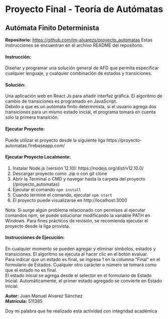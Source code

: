 <h1>Proyecto Final - Teoría de Autómatas</h1>
<h2>Autómata Finito Determinista</h2>

<b>Repositorio:</b> https://github.com/jm-alvarezs/proyecto_automatas
Estas instrucciones se encuentran en el archivo README del repositorio.

<h4>Instrucción:</h4>
Diseñar y programar una solución general de AFD que permita especificar cualquier lenguaje, y cualquier combinación de estados y transiciones.

<h4>Solución:</h4>
Una aplicación web en React Js para añadir interfaz gráfica. El algoritmo de cambio de transiciones es programado en JavaScript.
<br/>
Debido a que es un autómata finito determinista, si el usuario agrega dos transiciones para un mismo estado inicial, el programa tomará en cuenta sólo la primera transición.

<h4>Ejecutar Proyecto:</h4>
Puede utilizar el proyecto desde la siguiente liga
https://proyecto-automatas.firebaseapp.com/

<h4>Ejecutar Proyecto Localmente:</h4>
<ol>
<li>Instalar Node.js (versión 12.10): https://nodejs.org/dist/v12.10.0/ </li>
<li>Descargar proyecto como .zip o con git clone</li>
<li>Abrir la Terminal o CMD y navegar hasta la carpeta del proyecto (/proyecto_automatas)</li>
<li>Ejecutar el comando <code>npm install</code></li>
<li>Cuando termine el comando, ejecutar <code>npm start </code></li>
  <li>El proyecto puede visualizarse en http://localhost:3000</li>
</ol

Nota: Si surge algún problema relacionado con permisos al ejecutar comandos npm, se puede solucionar modificando la variable PATH en Windows. Para fines prácticos de revisión, se recomienda ejecutar el proyecto desde la liga provista.
 
<h4>Instrucciones de Ejecución:</h4>
En cualquier momento se pueden agregar y eliminar símbolos, estados y transiciones. El algoritmo se ejecuta al hacer clic en el botón evaluar.<br/>
Para indicar que un estado es final, se ingresa 1 en la columna “Final” en el formulario de Estados. Cualquier otro carácter o número se tomará como que el estado no es final.<br/>
El estado inicial se agrega desde el selector en el formulario de Estado Inicial. Automáticamente, el primer estado agregado se convierte en Estado Inicial.<br/>

<b>Autor:</b> Juan Manuel Alvarez Sánchez<br/>
<b>Matrícula:</b> 511385<br/>

Doy mi palabra que he realizado esta actividad con integridad académica
